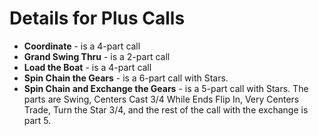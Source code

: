 
# Details for Plus Calls

* **Coordinate** - is a 4-part call
* **Grand Swing Thru** - is a 2-part call
* **Load the Boat** - is a 4-part call
* **Spin Chain the Gears** - is a 6-part call with Stars.
* **Spin Chain and Exchange the Gears** - is a 5-part call with Stars.  The parts are Swing, Centers Cast 3/4 While Ends Flip In, Very Centers Trade, Turn the Star 3/4, and the rest of the call with the exchange is part 5.
